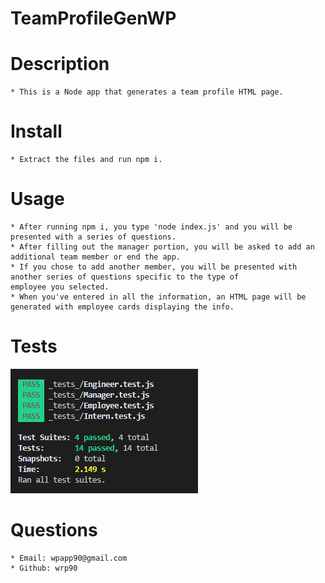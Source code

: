 # TeamProfileGenWP

# Description
    * This is a Node app that generates a team profile HTML page.

# Install
    * Extract the files and run npm i.

# Usage
    * After running npm i, you type 'node index.js' and you will be presented with a series of questions.
    * After filling out the manager portion, you will be asked to add an additional team member or end the app.
    * If you chose to add another member, you will be presented with another series of questions specific to the type of 
    employee you selected.
    * When you've entered in all the information, an HTML page will be generated with employee cards displaying the info. 

# Tests
![Getting Started](./assets/imgs/tests.png)

# Questions
    * Email: wpapp90@gmail.com
    * Github: wrp90

 